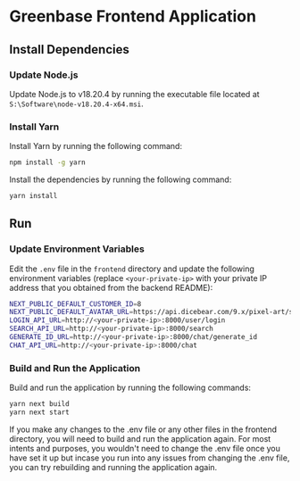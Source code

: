 # Greenbase Frontend Application

## Install Dependencies

### Update Node.js
Update Node.js to v18.20.4 by running the executable file located at `S:\Software\node-v18.20.4-x64.msi`.

### Install Yarn

Install Yarn by running the following command:
```bash
npm install -g yarn
```

Install the dependencies by running the following command:
```bash
yarn install
```

## Run

### Update Environment Variables

Edit the `.env` file in the `frontend` directory and update the following environment variables (replace `<your-private-ip>` with your private IP address that you obtained from the backend README):

```bash
NEXT_PUBLIC_DEFAULT_CUSTOMER_ID=8
NEXT_PUBLIC_DEFAULT_AVATAR_URL=https://api.dicebear.com/9.x/pixel-art/svg?seed=Greenbase%20User
LOGIN_API_URL=http://<your-private-ip>:8000/user/login
SEARCH_API_URL=http://<your-private-ip>:8000/search
GENERATE_ID_URL=http://<your-private-ip>:8000/chat/generate_id
CHAT_API_URL=http://<your-private-ip>:8000/chat
```

### Build and Run the Application

Build and run the application by running the following commands:
```bash
yarn next build
yarn next start
```
If you make any changes to the .env file or any other files in the frontend directory, you will need to build and run the application again. For most intents and purposes, you wouldn't need to change the .env file once you have set it up but incase you run into any issues from changing the .env file, you can try rebuilding and running the application again.
